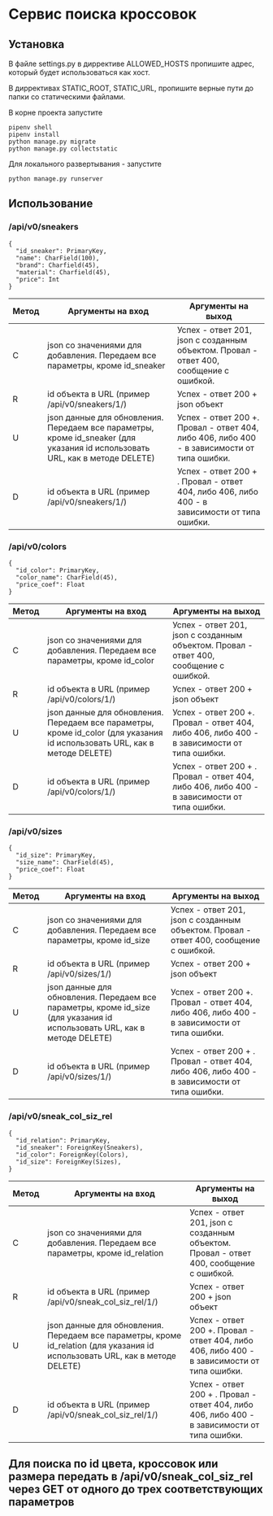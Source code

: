# Сервис поиска кроссовок
## Установка 
В файле settings.py в диррективе ALLOWED_HOSTS пропишите адрес, который будет использоваться как хост.

В диррективах STATIC_ROOT, STATIC_URL, пропишите верные пути до папки со статическими файлами.

В корне проекта запустите 
``` 
pipenv shell
pipenv install
python manage.py migrate
python manage.py collectstatic
```
Для локального развертывания - запустите 
```
python manage.py runserver
```
## Использование

### /api/v0/sneakers 

```
{
  "id_sneaker": PrimaryKey,
  "name": CharField(100),
  "brand": Charfield(45),
  "material": Charfield(45),
  "price": Int
}
```

| Метод | Аргументы на вход | Аргументы на выход |
| ----- | ----------------- | ------------------ |
| C | json со значениями для добавления. Передаем все параметры, кроме id_sneaker | Успех - ответ 201, json с созданным объектом. Провал - ответ 400, сообщение с ошибкой. |
| R | id объекта в URL (пример /api/v0/sneakers/1/) | Успех - ответ 200 + json объект | Провал - ответ 404. |
| U | json данные для обновления. Передаем все параметры, кроме id_sneaker (для указания id использовать URL, как в методе DELETE) | Успех - ответ 200 +. Провал - ответ 404, либо 406, либо 400 - в зависимости от типа ошибки.
| D | id объекта в URL (пример /api/v0/sneakers/1/) | Успех - ответ 200 + . Провал - ответ 404, либо 406, либо 400 - в зависимости от типа ошибки. |

### /api/v0/colors

```
{
  "id_color": PrimaryKey,
  "color_name": CharField(45),
  "price_coef": Float
}
```

| Метод | Аргументы на вход | Аргументы на выход |
| ----- | ----------------- | ------------------ |
| C | json со значениями для добавления. Передаем все параметры, кроме id_color | Успех - ответ 201, json с созданным объектом. Провал - ответ 400, сообщение с ошибкой. |
| R | id объекта в URL (пример /api/v0/colors/1/) | Успех - ответ 200 + json объект | Провал - ответ 404. |
| U | json данные для обновления. Передаем все параметры, кроме id_color (для указания id использовать URL, как в методе DELETE) | Успех - ответ 200 +. Провал - ответ 404, либо 406, либо 400 - в зависимости от типа ошибки.
| D | id объекта в URL (пример /api/v0/colors/1/) | Успех - ответ 200 + . Провал - ответ 404, либо 406, либо 400 - в зависимости от типа ошибки. |

### /api/v0/sizes 

```
{
  "id_size": PrimaryKey,
  "size_name": CharField(45),
  "price_coef": Float
}
```

| Метод | Аргументы на вход | Аргументы на выход |
| ----- | ----------------- | ------------------ |
| C | json со значениями для добавления. Передаем все параметры, кроме id_size | Успех - ответ 201, json с созданным объектом. Провал - ответ 400, сообщение с ошибкой. |
| R | id объекта в URL (пример /api/v0/sizes/1/) | Успех - ответ 200 + json объект | Провал - ответ 404. |
| U | json данные для обновления. Передаем все параметры, кроме id_size (для указания id использовать URL, как в методе DELETE) | Успех - ответ 200 +. Провал - ответ 404, либо 406, либо 400 - в зависимости от типа ошибки.
| D | id объекта в URL (пример /api/v0/sizes/1/) | Успех - ответ 200 + . Провал - ответ 404, либо 406, либо 400 - в зависимости от типа ошибки. |

### /api/v0/sneak_col_siz_rel 

```
{
  "id_relation": PrimaryKey,
  "id_sneaker": ForeignKey(Sneakers),
  "id_color": ForeignKey(Colors),
  "id_size": ForeignKey(Sizes),
}
```

| Метод | Аргументы на вход | Аргументы на выход |
| ----- | ----------------- | ------------------ |
| C | json со значениями для добавления. Передаем все параметры, кроме id_relation | Успех - ответ 201, json с созданным объектом. Провал - ответ 400, сообщение с ошибкой. |
| R | id объекта в URL (пример /api/v0/sneak_col_siz_rel/1/) | Успех - ответ 200 + json объект | Провал - ответ 404. |
| U | json данные для обновления. Передаем все параметры, кроме id_relation (для указания id использовать URL, как в методе DELETE) | Успех - ответ 200 +. Провал - ответ 404, либо 406, либо 400 - в зависимости от типа ошибки.
| D | id объекта в URL (пример /api/v0/sneak_col_siz_rel/1/)  | Успех - ответ 200 + . Провал - ответ 404, либо 406, либо 400 - в зависимости от типа ошибки. |

## Для поиска по id цвета, кроссовок или размера передать в /api/v0/sneak_col_siz_rel через GET от одного до трех соответствующих параметров
